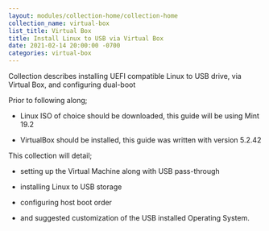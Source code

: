 ```yaml
---
layout: modules/collection-home/collection-home
collection_name: virtual-box
list_title: Virtual Box
title: Install Linux to USB via Virtual Box
date: 2021-02-14 20:00:00 -0700
categories: virtual-box
---
```




Collection describes installing UEFI compatible Linux to USB drive, via Virtual Box, and configuring dual-boot


Prior to following along;


- Linux ISO of choice should be downloaded, this guide will be using Mint 19.2

- VirtualBox should be installed, this guide was written with version 5.2.42


This collection will detail;


- setting up the Virtual Machine along with USB pass-through

- installing Linux to USB storage

- configuring host boot order

- and suggested customization of the USB installed Operating System.

